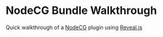 # NodeCG Bundle Walkthrough

Quick walkthrough of a [NodeCG](http://nodecg.com/) plugin using [Reveal.js](https://github.com/hakimel/reveal.js/)
